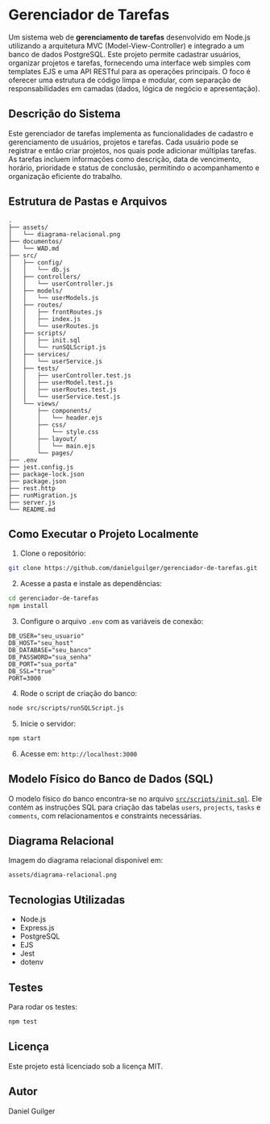 # Gerenciador de Tarefas

Um sistema web de **gerenciamento de tarefas** desenvolvido em Node.js utilizando a arquitetura MVC (Model-View-Controller) e integrado a um banco de dados PostgreSQL. Este projeto permite cadastrar usuários, organizar projetos e tarefas, fornecendo uma interface web simples com templates EJS e uma API RESTful para as operações principais. O foco é oferecer uma estrutura de código limpa e modular, com separação de responsabilidades em camadas (dados, lógica de negócio e apresentação).

## Descrição do Sistema

Este gerenciador de tarefas implementa as funcionalidades de cadastro e gerenciamento de usuários, projetos e tarefas. Cada usuário pode se registrar e então criar projetos, nos quais pode adicionar múltiplas tarefas. As tarefas incluem informações como descrição, data de vencimento, horário, prioridade e status de conclusão, permitindo o acompanhamento e organização eficiente do trabalho.

## Estrutura de Pastas e Arquivos

```plaintext
.
├── assets/
│   └── diagrama-relacional.png
├── documentos/
│   └── WAD.md
├── src/
│   ├── config/
│   │   └── db.js
│   ├── controllers/
│   │   └── userController.js
│   ├── models/
│   │   └── userModels.js
│   ├── routes/
│   │   ├── frontRoutes.js
│   │   ├── index.js
│   │   └── userRoutes.js
│   ├── scripts/
│   │   ├── init.sql
│   │   └── runSQLScript.js
│   ├── services/
│   │   └── userService.js
│   ├── tests/
│   │   ├── userController.test.js
│   │   ├── userModel.test.js
│   │   ├── userRoutes.test.js
│   │   └── userService.test.js
│   └── views/
│       ├── components/
│       │   └── header.ejs
│       ├── css/
│       │   └── style.css
│       ├── layout/
│       │   └── main.ejs
│       └── pages/
├── .env
├── jest.config.js
├── package-lock.json
├── package.json
├── rest.http
├── runMigration.js
├── server.js
└── README.md
```

## Como Executar o Projeto Localmente

1. Clone o repositório:

```bash
git clone https://github.com/danielguilger/gerenciador-de-tarefas.git
```

2. Acesse a pasta e instale as dependências:

```bash
cd gerenciador-de-tarefas
npm install
```

3. Configure o arquivo `.env` com as variáveis de conexão:

````env
DB_USER="seu_usuario"
DB_HOST="seu_host"
DB_DATABASE="seu_banco"
DB_PASSWORD="sua_senha"
DB_PORT="sua_porta"
DB_SSL="true"
PORT=3000
````

4. Rode o script de criação do banco:

```bash
node src/scripts/runSQLScript.js
```

5. Inicie o servidor:

```bash
npm start
```

6. Acesse em: `http://localhost:3000`

## Modelo Físico do Banco de Dados (SQL)

O modelo físico do banco encontra-se no arquivo [`src/scripts/init.sql`](./src/scripts/init.sql). Ele contém as instruções SQL para criação das tabelas `users`, `projects`, `tasks` e `comments`, com relacionamentos e constraints necessárias.

## Diagrama Relacional

Imagem do diagrama relacional disponível em:

```
assets/diagrama-relacional.png
```

## Tecnologias Utilizadas

* Node.js
* Express.js
* PostgreSQL
* EJS
* Jest
* dotenv

## Testes

Para rodar os testes:

```bash
npm test
```

## Licença

Este projeto está licenciado sob a licença MIT.

## Autor

Daniel Guilger
